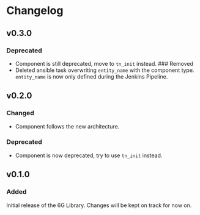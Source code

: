 # Changelog

## v0.3.0
### Deprecated
- Component is still deprecated, move to `tn_init` instead.
### Removed
- Deleted ansible task overwriting `entity_name` with the component type. `entity_name` is now only defined during the Jenkins Pipeline.

## v0.2.0
### Changed
- Component follows the new architecture.
### Deprecated
- Component is now deprecated, try to use `tn_init` instead.

## v0.1.0
### Added
Initial release of the 6G Library. Changes will be kept on track for now on.
